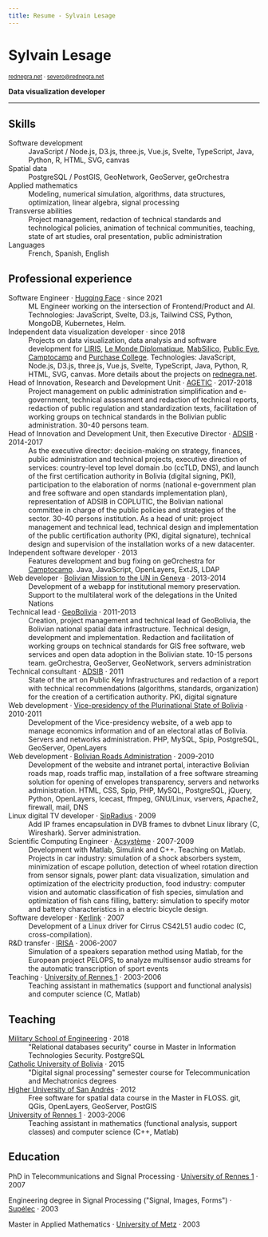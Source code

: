 ```yaml
---
title: Resume - Sylvain Lesage
---
```


# Sylvain Lesage

<div class="gray" style="font-size: 0.8em;">
  <a href="https://rednegra.net">rednegra.net</a> · <a href="mailto:severo+resume@rednegra.net">severo@rednegra.net</a>
</div>

**Data visualization developer**

---

## Skills

<dl>
  <dt>Software development</dt>
  <dd>JavaScript / Node.js, D3.js, three.js, Vue.js, Svelte, TypeScript, Java, Python, R, HTML, SVG, canvas</dd>

  <dt>Spatial data</dt>
  <dd>PostgreSQL / PostGIS, GeoNetwork, GeoServer, geOrchestra</dd>

  <dt>Applied mathematics</dt>
  <dd>Modeling, numerical simulation, algorithms, data structures, optimization, linear algebra, signal processing</dd>

  <dt>Transverse abilities</dt>
  <dd>Project management, redaction of technical standards and technological policies, animation of technical communities, teaching, state of art studies, oral presentation, public administration</dd>

  <dt>Languages</dt>
  <dd>French, Spanish, English</dd>
</dl>

## Professional experience

<dl>
  <dt>Software Engineer · <a href="https://huggingface.co/">Hugging Face</a> · since 2021</dt>
  <dd>ML Engineer working on the intersection of Frontend/Product and AI. Technologies: JavaScript, Svelte, D3.js, Tailwind CSS, Python, MongoDB, Kubernetes, Helm.</dd>

  <dt>Independent data visualization developer · since 2018</dt>
  <dd>Projects on data visualization, data analysis and software development for <a href="https://projet.liris.cnrs.fr/mi2/">LIRIS</a>, <a href="https://www.monde-diplomatique.fr/">Le Monde Diplomatique</a>, <a href="https://mabsilico.com/">MabSilico</a>, <a href="https://publiceye.ch/">Public Eye</a>, <a href="https://camptocamp.com/">Camptocamp</a> and <a href="https://www.purchase.edu/">Purchase College</a>. Technologies: JavaScript, Node.js, D3.js, three.js, Vue.js, Svelte, TypeScript, Java, Python, R, HTML, SVG, canvas. More details about the projects on <a href="https://rednegra.net">rednegra.net</a>.</dd>

  <dt>Head of Innovation, Research and Development Unit · <a href="https://agetic.gob.bo/">AGETIC</a> · 2017-2018</dt>
  <dd>Project management on public administration simplification and e-government, technical assessment and redaction of technical reports, redaction of public regulation and standardization texts, facilitation of working groups on technical standards in the Bolivian public administration. 30-40 persons team.</dd>

  <dt>Head of Innovation and Development Unit, then Executive Director · <a href="href="https://adsib.gob.bo/">ADSIB</a> · 2014-2017</dt>
  <dd>As the executive director: decision-making on strategy, finances, public administration and technical projects, executive direction of services: country-level top level domain .bo (ccTLD, DNS), and launch of the first certification authority in Bolivia (digital signing, PKI), participation to the elaboration of norms (national e-government plan and free software and open standards implementation plan), representation of ADSIB in COPLUTIC, the Bolivian national committee in charge of the public policies and strategies of the sector. 30-40 persons institution. As a head of unit: project management and technical lead, technical design and implementation of the public certification authority (PKI, digital signature), technical design and supervision of the installation works of a new datacenter.</dd>

  <dt>Independent software developer · 2013</dt>
  <dd>Features development and bug fixing on geOrchestra for <a href="https://www.camptocamp.com/">Camptocamp</a>. Java, JavaScript, OpenLayers, ExtJS, LDAP</dd>

  <dt>Web developer · <a href="https://www.ungeneva.org/en/blue-book/missions/member-states/bolivia-plurinational-state">Bolivian Mission to the UN in Geneva</a> · 2013-2014</dt>
  <dd>Development of a webapp for institutional memory preservation. Support to the multilateral work of the delegations in the United Nations</dd>

  <dt>Technical lead · <a href="https://geo.gob.bo">GeoBolivia</a> · 2011-2013</dt>
  <dd>Creation, project management and technical lead of GeoBolivia, the Bolivian national spatial data infrastructure. Technical design, development and implementation. Redaction and facilitation of working groups on technical standards for GIS free software, web services and open data adoption in the Bolivian state. 10-15 persons team. geOrchestra, GeoServer, GeoNetwork, servers administration</dd>

  <dt>Technical consultant · <a href="https://adsib.gob.bo/">ADSIB</a> · 2011</dt>
  <dd>State of the art on Public Key Infrastructures and redaction of a report with technical recommendations (algorithms, standards, organization) for the creation of a certification authority. PKI, digital signature</dd>

  <dt>Web development · <a href="https://www.vicepresidencia.gob.bo/">Vice-presidency of the Plurinational State of Bolivia</a> · 2010-2011</dt>
  <dd>Development of the Vice-presidency website, of a web app to manage economics information and of an electoral atlas of Bolivia. Servers and networks administration. PHP, MySQL, Spip, PostgreSQL, GeoServer, OpenLayers</dd>

  <dt>Web development · <a href="https://www.abc.gob.bo/">Bolivian Roads Administration</a> · 2009-2010</dt>
  <dd>Development of the website and intranet portal, interactive Bolivian roads map, roads traffic map, installation of a free software streaming solution for opening of envelopes transparency, servers and networks administration. HTML, CSS, Spip, PHP, MySQL, PostgreSQL, jQuery, Python, OpenLayers, Icecast, ffmpeg, GNU/Linux, vservers, Apache2, firewall, mail, DNS</dd>

  <dt>Linux digital TV developer · <a href="https://www.sipradius.com/">SipRadius</a> · 2009</dt>
  <dd>Add IP frames encapsulation in DVB frames to dvbnet Linux library (C, Wireshark). Server administration.</dd>

  <dt>Scientific Computing Engineer · <a href="https://www.acsysteme.com/">Acsystème</a> · 2007-2009</dt>
  <dd>Development with Matlab, Simulink and C++. Teaching on Matlab. Projects in car industry: simulation of a shock absorbers system, minimization of escape pollution, detection of wheel rotation direction from sensor signals, power plant: data visualization, simulation and optimization of the electricity production, food industry: computer vision and automatic classification of fish species, simulation and optimization of fish cans filling, battery: simulation to specify motor and battery characteristics in a electric bicycle design.
  </dd>

  <dt>Software developer · <a href="https://www.kerlink.com/">Kerlink</a> · 2007</dt>
  <dd>Development of a Linux driver for Cirrus CS42L51 audio codec (C, cross-compilation).</dd>

  <dt>R&D transfer · <a href="https://www.irisa.fr/">IRISA</a> · 2006-2007</dt>
  <dd>Simulation of a speakers separation method using Matlab, for the European project PELOPS, to analyze multisensor audio streams for the automatic transcription of sport events</dd>

  <dt>Teaching · <a href="https://www.univ-rennes1.fr/">University of Rennes 1</a> · 2003-2006</dt>
  <dd>Teaching assistant in mathematics (support and functional analysis) and computer science (C, Matlab)</dd>
</dl>

## Teaching

<dl>
  <dt><a href="https://www.emi.edu.bo/">Military School of Engineering</a> · 2018</dt>
  <dd>"Relational databases security" course in Master in Information Technologies Security. PostgreSQL</dd>

  <dt><a href="https://lpz.ucb.edu.bo">Catholic University of Bolivia</a> · 2015</dt>
  <dd>"Digital signal processing" semester course for Telecommunication and Mechatronics degrees</dd>

  <dt><a href="https://umsa.bo">Higher University of San Andrés</a> · 2012</dt>
  <dd>Free software for spatial data course in the Master in FLOSS. git, QGis, OpenLayers, GeoServer, PostGIS</dd>

  <dt><a href="https://www.univ-rennes1.fr/">University of Rennes 1</a> · 2003-2006</dt>
  <dd>Teaching assistant in mathematics (functional analysis, support classes) and computer science (C++, Matlab)</dd>
</dl>

## Education

PhD in Telecommunications and Signal Processing · [University of Rennes 1](https://www.univ-rennes1.fr) · 2007

Engineering degree in Signal Processing ("Signal, Images, Forms") · [Supélec](https://www.centralesupelec.fr/) · 2003

Master in Applied Mathematics · [University of Metz](http://www.math.univ-metz.fr/~dea/DEA/index.html) · 2003
